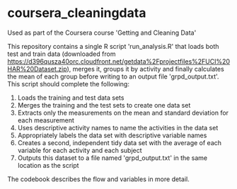 # coursera_cleaningdata
Used as part of the Coursera course 'Getting and Cleaning Data'

This repository contains a single R script 'run_analysis.R' that loads both test and train data (downloaded from https://d396qusza40orc.cloudfront.net/getdata%2Fprojectfiles%2FUCI%20HAR%20Dataset.zip), merges it, groups it by activity and finally calculates the mean of each group before writing to an output file 'grpd_output.txt'. 
This script should complete the following:
1. Loads the training and test data sets
2. Merges the training and the test sets to create one data set
3. Extracts only the measurements on the mean and standard deviation for each measurement 
4. Uses descriptive activity names to name the activities in the data set
5. Appropriately labels the data set with descriptive variable names
6. Creates a second, independent tidy data set with the average of each variable for each activity and each subject
7. Outputs this dataset to a file named 'grpd_output.txt' in the same location as the script

The codebook describes the flow and variables in more detail.
